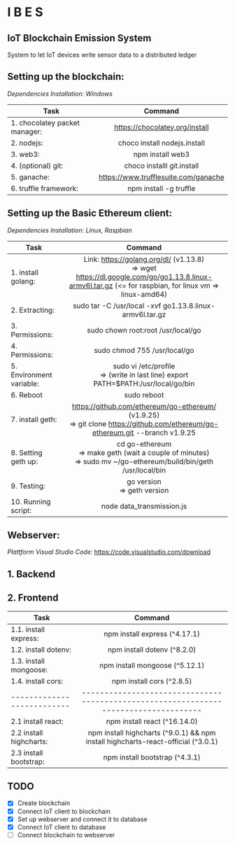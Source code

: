 # I B E S 
## IoT Blockchain Emission System
System to let IoT devices write sensor data to a distributed ledger

## Setting up the blockchain:
_Dependencies Installation: Windows_

| Task                           | Command                                |
|--------------------------------|:--------------------------------------:|
| 1. chocolatey packet manager:  | https://chocolatey.org/install         |
| 2. nodejs:                     | choco install nodejs.install           |
| 3. web3:                       | npm install web3                       |
| 4. (optional) git:             | choco installl git.install             |
| 5. ganache:                    | https://www.trufflesuite.com/ganache   |
| 6. truffle framework:          | npm install -g truffle                 |


## Setting up the Basic Ethereum client:
_Dependencies Installation: Linux, Raspbian_

| Task                     | Command                                                         |
|--------------------------|:---------------------------------------------------------------:|
| 1. install golang:       |     Link: https://golang.org/dl/ (v1.13.8) <br>=> wget https://dl.google.com/go/go1.13.8.linux-armv6l.tar.gz  (<= for raspbian, for linux vm => linux-amd64) |
| 2. Extracting:           |       sudo tar -C /usr/local -xvf go1.13.8.linux-armv6l.tar.gz |
| 3. Permissions:          |       sudo chown root:root /usr/local/go |
| 4. Permissions:          |       sudo chmod 755 /usr/local/go |
| 5. Environment variable: |       sudo vi /etc/profile   <br>=> (write in last line)    export PATH=$PATH:/usr/local/go/bin |
| 6. Reboot                |       sudo reboot |
| 7. install geth:         |       https://github.com/ethereum/go-ethereum/ (v1.9.25) <br>=> git clone https://github.com/ethereum/go-ethereum.git --branch v1.9.25 |
| 8. Setting geth up:      |       cd go-ethereum      <br>=>    make geth (wait a couple of minutes)    <br>=> sudo mv ~/go-ethereum/build/bin/geth /usr/local/bin |
| 9. Testing:              |       go version          <br>=> geth version |
| 10. Running script:      |       node data_transmission.js |


## Webserver:
_Plattform Visual Studio Code:_ https://code.visualstudio.com/download 
## 1. Backend
## 2. Frontend

| Task                     | Command                                                                            |
|--------------------------|:----------------------------------------------------------------------------------:|
| 1.1. install express:    | npm install express (^4.17.1)                                                      |
| 1.2. install dotenv:     | npm install dotenv (^8.2.0)                                                        |
| 1.3. install mongoose:   | npm install mongoose (^5.12.1)                                                     |
| 1.4. install cors:       | npm install cors (^2.8.5)                                                          |
|--------------------------|------------------------------------------------------------------------------------|
| 2.1 install react:       | npm install react (^16.14.0)                                                       |
| 2.2 install highcharts:  | npm install highcharts (^9.0.1) && npm install highcharts-react-official (^3.0.1)  |
| 2.3 install bootstrap:   | npm install bootstrap (^4.3.1)                                                     |



## TODO
- [x] Create blockchain 
- [x] Connect IoT client to blockchain 
- [x] Set up webserver and connect it to database
- [x] Connect IoT client to database
- [ ] Connect blockchain to webserver
